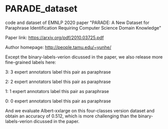 # PARADE_dataset
code and dataset of EMNLP 2020 paper "PARADE: A New Dataset for Paraphrase Identification Requiring Computer Science Domain Knowledge"

Paper link: https://arxiv.org/pdf/2010.03725.pdf

Author homepage: http://people.tamu.edu/~yunhe/

Except the binary-labels-verion dicussed in the paper, we also release more fine-grained labels here:

3: 3 expert annotators label this pair as paraphrase

2: 2 expert annotators label this pair as paraphrase

1: 1 expert annotators label this pair as paraphrase

0: 0 expert annotators label this pair as paraphrase

And we evaluate Albert-xxlarge on this four-classes version dataset and obtain an accuracy of 0.512, which is more challenging than the binary-labels-verion dicussed in the paper.



